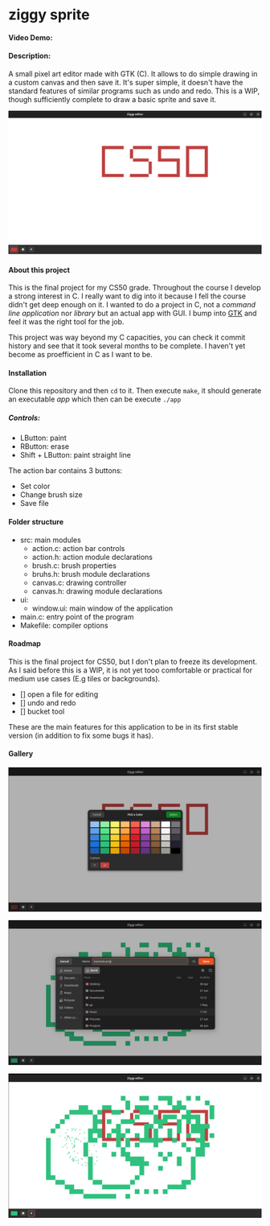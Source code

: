 # ziggy sprite 
#### Video Demo:  <URL HERE>
#### Description:

A small pixel art editor made with GTK (C). It allows to do simple drawing in a custom canvas and then save it. It's super simple, it doesn't have the standard features of similar programs such as undo and redo. This is a WIP, though sufficiently complete to draw a basic sprite and save it.

![Basic drawing](./examples/image0.png)

#### About this project

This is the final project for my CS50 grade. Throughout the course I develop a strong interest in C. I really want to dig into it because I fell the course didn't get deep enough on it. I wanted to do a project in C, not a *command line application* nor *library* but an actual app with GUI. I bump into [GTK](https://www.gtk.org/) and feel it was the right tool for the job.

This project was way beyond my C capacities, you can check it commit history and see that it took several months to be complete. I haven't yet become as proefficient in C as I want to be.

#### Installation

Clone this repository and then `cd` to it. Then execute `make`, it should generate an executable *app* which then can be execute `./app`

##### Controls:

- LButton: paint
- RButton: erase
- Shift + LButton: paint straight line

The action bar contains 3 buttons:

- Set color
- Change brush size
- Save file

#### Folder structure

- src: main modules
    - action.c: action bar controls
    - action.h: action module declarations
    - brush.c: brush properties
    - bruhs.h: brush module declarations
    - canvas.c: drawing controller
    - canvas.h: drawing module declarations
- ui:
    - window.ui: main window of the application
- main.c: entry point of the program
- Makefile: compiler options

#### Roadmap

This is the final project for CS50, but I don't plan to freeze its development. As I said before this is a WIP, it is not yet tooo comfortable or practical for medium use cases (E.g tiles or backgrounds).

- [] open a file for editing
- [] undo and redo
- [] bucket tool

These are the main features for this application to be in its first stable version (in addition to fix some bugs it has).

#### Gallery

![Color picker](./examples/image1.png)

![Save image](./examples/image2.png)

![Picture](./examples/image3.png)
